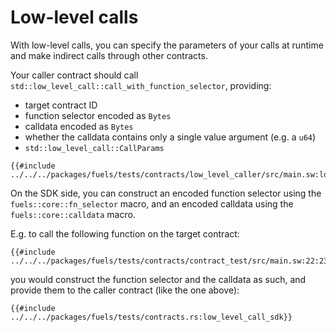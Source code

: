 # Low-level calls

<!-- This section should explain what low-level calls are and how to do them -->
With low-level calls, you can specify the parameters of your calls at runtime and make indirect calls through other contracts.

Your caller contract should call `std::low_level_call::call_with_function_selector`, providing:
  - target contract ID
  - function selector encoded as `Bytes`
  - calldata encoded as `Bytes`
  - whether the calldata contains only a single value argument (e.g. a `u64`)
  - `std::low_level_call::CallParams`

```rust,ignore
{{#include ../../../packages/fuels/tests/contracts/low_level_caller/src/main.sw:low_level_call_contract}}
```

On the SDK side, you can construct an encoded function selector using the `fuels::core::fn_selector` macro, and an encoded calldata using the `fuels::core::calldata` macro.

E.g. to call the following function on the target contract:

```rust,ignore
{{#include ../../../packages/fuels/tests/contracts/contract_test/src/main.sw:22:23}}
```

you would construct the function selector and the calldata as such, and provide them to the caller contract (like the one above):

```rust,ignore
{{#include ../../../packages/fuels/tests/contracts.rs:low_level_call_sdk}}
```
